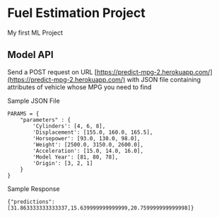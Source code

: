 # Fuel Estimation Project
My first ML Project

## Model API

Send a POST request on URL [https://predict-mpg-2.herokuapp.com/](https://predict-mpg-2.herokuapp.com/) with JSON file containing attributes of vehicle whose MPG you need to find <br>

Sample JSON File
```
PARAMS = {
	"parameters" : {
        'Cylinders': [4, 6, 8],
        'Displacement': [155.0, 160.0, 165.5],
        'Horsepower': [93.0, 130.0, 98.0],
        'Weight': [2500.0, 3150.0, 2600.0],
        'Acceleration': [15.0, 14.0, 16.0],
        'Model Year': [81, 80, 78],
        'Origin': [3, 2, 1]
    }
}
```

Sample Response
```
{"predictions":[31.863333333333337,15.639999999999999,20.759999999999998]}
```

